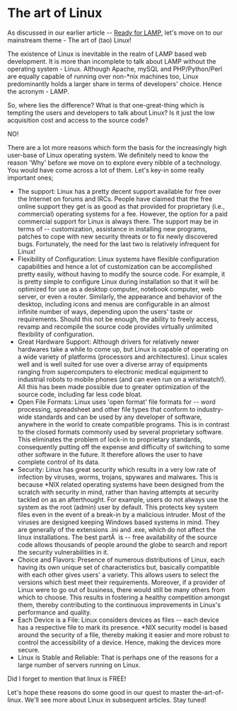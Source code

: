 # The art of Linux

As discussed in our earlier article -- <a href="/2008/ready-for-lamp/">Ready for LAMP</a>, let's move on to our mainstream theme - The art of (tao) Linux!

The existence of Linux is inevitable in the realm of LAMP based web development. It is more than incomplete to talk about LAMP without the operating system - Linux. Although Apache, mySQL and PHP/Python/Perl are equally capable of running over non-*nix machines too, Linux predominantly holds a larger share in terms of developers' choice. Hence the acronym - LAMP.

So, where lies the difference? What is that one-great-thing which is tempting the users and developers to talk about Linux? Is it just the low acquisition cost and access to the source code?

NO!

There are a lot more reasons which form the basis for the increasingly high user-base of Linux operating system. We definitely need to know the reason 'Why' before we move on to explore every nibble of a technology. You would have come across a lot of them. Let's key-in some really important ones;

- The support: Linux has a pretty decent support available for free over the Internet on forums and IRCs. People have claimed that the free online support they get is as good as that provided for proprietary (i.e., commercial) operating systems for a fee. However, the option for a paid commercial support for Linux is always there. The support may be in terms of -- customization, assistance in installing new programs, patches to cope with new security threats or to fix newly discovered bugs. Fortunately, the need for the last two is relatively infrequent for Linux!
- Flexibility of Configuration: Linux systems have flexible configuration capabilities and hence a lot of customization can be accomplished pretty easily, without having to modify the source code. For example, it is pretty simple to configure Linux during installation so that it will be optimized for use as a desktop computer, notebook computer, web server, or even a router. Similarly, the appearance and behavior of the desktop, including icons and menus are configurable in an almost infinite number of ways, depending upon the users' taste or requirements. Should this not be enough, the ability to freely access, revamp and recompile the source code provides virtually unlimited flexibility of configuration.
- Great Hardware Support: Although drivers for relatively newer hardwares take a while to come up, but Linux is capable of operating on a wide variety of platforms (processors and architectures). Linux scales well and is well suited for use over a diverse array of equipments ranging from supercomputers to electronic medical equipment to industrial robots to mobile phones (and can even run on a wristwatch!). All this has been made possible due to greater optimization of the source code, including far less code bloat.
- Open File Formats: Linux uses 'open format' file formats for -- word processing, spreadsheet and other file types that conform to industry-wide standards and can be used by any developer of software, anywhere in the world to create compatible programs. This is in contrast to the closed formats commonly used by several proprietary software. This eliminates the problem of lock-in to proprietary standards, consequently putting off the expense and difficulty of switching to some other software in the future. It therefore allows the user to have complete control of its data.
- Security: Linux has great security which results in a very low rate of infection by viruses, worms, trojans, spywares and malwares. This is because *NIX related operating systems have been designed from the scratch with security in mind, rather than having attempts at security tackled on as an afterthought. For example, users do not always use the system as the root (admin) user by default. This protects key system files even in the event of a break-in by a malicious intruder. Most of the viruses are designed keeping Windows based systems in mind. They are generally of the extensions .ini and .exe, which do not affect the linux installations. The best partÂ  is -- free availability of the source code allows thousands of people around the globe to search and report the security vulnerabilities in it.
- Choice and Flavors: Presence of numerous distributions of Linux, each having its own unique set of characteristics but, basically compatible with each other gives users' a variety. This allows users to select the versions which best meet their requirements. Moreover, if a provider of Linux were to go out of business, there would still be many others from which to choose. This results in fostering a healthy competition amongst them, thereby contributing to the continuous improvements in Linux's performance and quality.
- Each Device is a File: Linux considers devices as files -- each device has a respective file to mark its presence. *NIX security model is based around the security of a file, thereby making it easier and more robust to control the accessibility of a device. Hence, making the devices more secure.
- Linux is Stable and Reliable: That is perhaps one of the reasons for a large number of servers running on Linux.

Did I forget to mention that linux is FREE!

Let's hope these reasons do some good in our quest to master the-art-of-linux. We'll see more about Linux in subsequent articles. Stay tuned!
